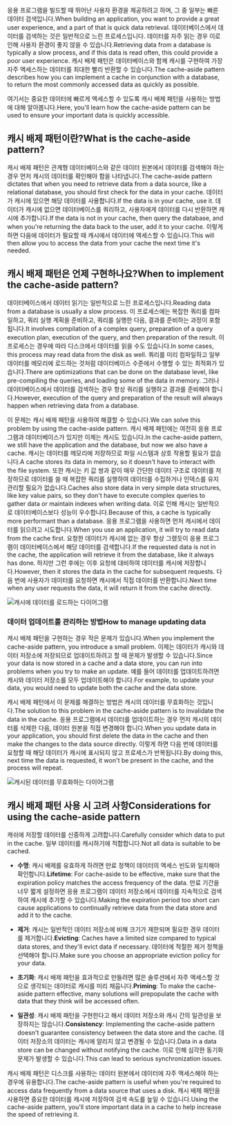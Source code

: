 <span data-ttu-id="7aedd-101">응용 프로그램을 빌드할 때 뛰어난 사용자 환경을 제공하려고 하며, 그 중 일부는 빠른 데이터 검색입니다.</span><span class="sxs-lookup"><span data-stu-id="7aedd-101">When building an application, you want to provide a great user experience, and a part of that is quick data retrieval.</span></span> <span data-ttu-id="7aedd-102">데이터베이스에서 데이터를 검색하는 것은 일반적으로 느린 프로세스입니다. 데이터를 자주 읽는 경우 이로 인해 사용자 환경이 좋지 않을 수 있습니다.</span><span class="sxs-lookup"><span data-stu-id="7aedd-102">Retrieving data from a database is typically a slow process, and if this data is read often, this could provide a poor user experience.</span></span> <span data-ttu-id="7aedd-103">캐시 배제 패턴은 데이터베이스와 함께 캐시를 구현하여 가장 자주 액세스하는 데이터를 최대한 빨리 반환할 수 있습니다.</span><span class="sxs-lookup"><span data-stu-id="7aedd-103">The cache-aside pattern describes how you can implement a cache in conjunction with a database, to return the most commonly accessed data as quickly as possible.</span></span>

<span data-ttu-id="7aedd-104">여기서는 중요한 데이터에 빠르게 액세스할 수 있도록 캐시 배제 패턴을 사용하는 방법에 대해 알아봅니다.</span><span class="sxs-lookup"><span data-stu-id="7aedd-104">Here, you'll learn how the cache-aside pattern can be used to ensure your important data is quickly accessible.</span></span>

## <a name="what-is-the-cache-aside-pattern"></a><span data-ttu-id="7aedd-105">캐시 배제 패턴이란?</span><span class="sxs-lookup"><span data-stu-id="7aedd-105">What is the cache-aside pattern?</span></span>

<span data-ttu-id="7aedd-106">캐시 배제 패턴은 관계형 데이터베이스와 같은 데이터 원본에서 데이터를 검색해야 하는 경우 먼저 캐시의 데이터를 확인해야 함을 나타냅니다.</span><span class="sxs-lookup"><span data-stu-id="7aedd-106">The cache-aside pattern dictates that when you need to retrieve data from a data source, like a relational database, you should first check for the data in your cache.</span></span> <span data-ttu-id="7aedd-107">데이터가 캐시에 있으면 해당 데이터를 사용합니다.</span><span class="sxs-lookup"><span data-stu-id="7aedd-107">If the data is in your cache, use it.</span></span> <span data-ttu-id="7aedd-108">데이터가 캐시에 없으면 데이터베이스를 쿼리하고, 사용자에게 데이터를 다시 반환하면 캐시에 추가합니다.</span><span class="sxs-lookup"><span data-stu-id="7aedd-108">If the data is not in your cache, then query the database, and when you're returning the data back to the user, add it to your cache.</span></span> <span data-ttu-id="7aedd-109">이렇게 하면 다음에 데이터가 필요할 때 캐시에서 데이터에 액세스할 수 있습니다.</span><span class="sxs-lookup"><span data-stu-id="7aedd-109">This will then allow you to access the data from your cache the next time it's needed.</span></span>

## <a name="when-to-implement-the-cache-aside-pattern"></a><span data-ttu-id="7aedd-110">캐시 배제 패턴은 언제 구현하나요?</span><span class="sxs-lookup"><span data-stu-id="7aedd-110">When to implement the cache-aside pattern?</span></span>

<span data-ttu-id="7aedd-111">데이터베이스에서 데이터 읽기는 일반적으로 느린 프로세스입니다.</span><span class="sxs-lookup"><span data-stu-id="7aedd-111">Reading data from a database is usually a slow process.</span></span> <span data-ttu-id="7aedd-112">이 프로세스에는 복잡한 쿼리를 컴파일하고, 쿼리 실행 계획을 준비하고, 쿼리를 실행한 다음, 결과를 준비하는 과정이 포함됩니다.</span><span class="sxs-lookup"><span data-stu-id="7aedd-112">It involves compilation of a complex query, preparation of a query execution plan, execution of the query, and then preparation of the result.</span></span> <span data-ttu-id="7aedd-113">이 프로세스는 경우에 따라 디스크에서 데이터를 읽을 수도 있습니다.</span><span class="sxs-lookup"><span data-stu-id="7aedd-113">In some cases, this process may read data from the disk as well.</span></span> <span data-ttu-id="7aedd-114">쿼리를 미리 컴파일하고 일부 데이터를 메모리에 로드하는 것처럼 데이터베이스 수준에서 수행할 수 있는 최적화가 있습니다.</span><span class="sxs-lookup"><span data-stu-id="7aedd-114">There are optimizations that can be done on the database level, like pre-compiling the queries, and loading some of the data in memory.</span></span> <span data-ttu-id="7aedd-115">그러나 데이터베이스에서 데이터를 검색하는 경우 항상 쿼리를 실행하고 결과를 준비해야 합니다.</span><span class="sxs-lookup"><span data-stu-id="7aedd-115">However, execution of the query and preparation of the result will always happen when retrieving data from a database.</span></span>

<span data-ttu-id="7aedd-116">이 문제는 캐시 배제 패턴을 사용하여 해결할 수 있습니다.</span><span class="sxs-lookup"><span data-stu-id="7aedd-116">We can solve this problem by using the cache-aside pattern.</span></span> <span data-ttu-id="7aedd-117">캐시 배제 패턴에는 여전히 응용 프로그램과 데이터베이스가 있지만 이제는 캐시도 있습니다.</span><span class="sxs-lookup"><span data-stu-id="7aedd-117">In the cache-aside pattern, we still have the application and the database, but now we also have a cache.</span></span> <span data-ttu-id="7aedd-118">캐시는 데이터를 메모리에 저장하므로 파일 시스템과 상호 작용할 필요가 없습니다.</span><span class="sxs-lookup"><span data-stu-id="7aedd-118">A cache stores its data in memory, so it doesn't have to interact with the file system.</span></span> <span data-ttu-id="7aedd-119">또한 캐시는 키 값 쌍과 같이 매우 간단한 데이터 구조로 데이터를 저장하므로 데이터를 쓸 때 복잡한 쿼리를 실행하여 데이터를 수집하거나 인덱스를 유지 관리할 필요가 없습니다.</span><span class="sxs-lookup"><span data-stu-id="7aedd-119">Caches also store data in very simple data structures, like key value pairs, so they don't have to execute complex queries to gather data or maintain indexes when writing data.</span></span> <span data-ttu-id="7aedd-120">이로 인해 캐시는 일반적으로 데이터베이스보다 성능이 우수합니다.</span><span class="sxs-lookup"><span data-stu-id="7aedd-120">Because of this, a cache is typically more performant than a database.</span></span> <span data-ttu-id="7aedd-121">응용 프로그램을 사용하면 먼저 캐시에서 데이터를 읽으려고 시도합니다.</span><span class="sxs-lookup"><span data-stu-id="7aedd-121">When you use an application, it will try to read data from the cache first.</span></span> <span data-ttu-id="7aedd-122">요청한 데이터가 캐시에 없는 경우 항상 그랬듯이 응용 프로그램이 데이터베이스에서 해당 데이터를 검색합니다.</span><span class="sxs-lookup"><span data-stu-id="7aedd-122">If the requested data is not in the cache, the application will retrieve it from the database, like it always has done.</span></span> <span data-ttu-id="7aedd-123">하지만 그런 후에는 이후 요청에 대비하여 데이터를 캐시에 저장합니다.</span><span class="sxs-lookup"><span data-stu-id="7aedd-123">However, then it stores the data in the cache for subsequent requests.</span></span> <span data-ttu-id="7aedd-124">다음 번에 사용자가 데이터를 요청하면 캐시에서 직접 데이터를 반환합니다.</span><span class="sxs-lookup"><span data-stu-id="7aedd-124">Next time when any user requests the data, it will return it from the cache directly.</span></span>

![캐시에 데이터를 로드하는 다이어그램](../media/8-cache-aside-set-cache.png)

### <a name="how-to-manage-updating-data"></a><span data-ttu-id="7aedd-126">데이터 업데이트를 관리하는 방법</span><span class="sxs-lookup"><span data-stu-id="7aedd-126">How to manage updating data</span></span>

<span data-ttu-id="7aedd-127">캐시 배제 패턴을 구현하는 경우 작은 문제가 있습니다.</span><span class="sxs-lookup"><span data-stu-id="7aedd-127">When you implement the cache-aside pattern, you introduce a small problem.</span></span> <span data-ttu-id="7aedd-128">이제는 데이터가 캐시와 데이터 저장소에 저장되므로 업데이트하려고 할 때 문제가 발생할 수 있습니다.</span><span class="sxs-lookup"><span data-stu-id="7aedd-128">Since your data is now stored in a cache and a data store, you can run into problems when you try to make an update.</span></span> <span data-ttu-id="7aedd-129">예를 들어 데이터를 업데이트하려면 캐시와 데이터 저장소를 모두 업데이트해야 합니다.</span><span class="sxs-lookup"><span data-stu-id="7aedd-129">For example, to update your data, you would need to update both the cache and the data store.</span></span>

<span data-ttu-id="7aedd-130">캐시 배제 패턴에서 이 문제를 해결하는 방법은 캐시의 데이터를 무효화하는 것입니다.</span><span class="sxs-lookup"><span data-stu-id="7aedd-130">The solution to this problem in the cache-aside pattern is to invalidate the data in the cache.</span></span> <span data-ttu-id="7aedd-131">응용 프로그램에서 데이터를 업데이트하는 경우 먼저 캐시의 데이터를 삭제한 다음, 데이터 원본을 직접 변경해야 합니다.</span><span class="sxs-lookup"><span data-stu-id="7aedd-131">When you update data in your application, you should first delete the data in the cache and then make the changes to the data source directly.</span></span> <span data-ttu-id="7aedd-132">이렇게 하면 다음 번에 데이터를 요청할 때 해당 데이터가 캐시에 표시되지 않고 프로세스가 반복됩니다.</span><span class="sxs-lookup"><span data-stu-id="7aedd-132">By doing this, next time the data is requested, it won't be present in the cache, and the process will repeat.</span></span> 

![캐시된 데이터를 무효화하는 다이어그램](../media/8-cache-aside-invalidate.png)

## <a name="considerations-for-using-the-cache-aside-pattern"></a><span data-ttu-id="7aedd-134">캐시 배제 패턴 사용 시 고려 사항</span><span class="sxs-lookup"><span data-stu-id="7aedd-134">Considerations for using the cache-aside pattern</span></span>

<span data-ttu-id="7aedd-135">캐쉬에 저장할 데이터를 신중하게 고려합니다.</span><span class="sxs-lookup"><span data-stu-id="7aedd-135">Carefully consider which data to put in the cache.</span></span> <span data-ttu-id="7aedd-136">일부 데이터를 캐시하기에 적합합니다.</span><span class="sxs-lookup"><span data-stu-id="7aedd-136">Not all data is suitable to be cached.</span></span>

- <span data-ttu-id="7aedd-137">**수명**: 캐시 배제를 유효하게 하려면 만료 정책이 데이터의 액세스 빈도와 일치해야 확인합니다.</span><span class="sxs-lookup"><span data-stu-id="7aedd-137">**Lifetime**: For cache-aside to be effective, make sure that the expiration policy matches the access frequency of the data.</span></span> <span data-ttu-id="7aedd-138">만료 기간을 너무 짧게 설정하면 응용 프로그램이 데이터 저장소에서 데이터를 지속적으로 검색하여 캐시에 추가할 수 있습니다.</span><span class="sxs-lookup"><span data-stu-id="7aedd-138">Making the expiration period too short can cause applications to continually retrieve data from the data store and add it to the cache.</span></span>

- <span data-ttu-id="7aedd-139">**제거**: 캐시는 일반적인 데이터 저장소에 비해 크기가 제한되며 필요한 경우 데이터를 제거합니다.</span><span class="sxs-lookup"><span data-stu-id="7aedd-139">**Evicting**: Caches have a limited size compared to typical data stores, and they'll evict data if necessary.</span></span> <span data-ttu-id="7aedd-140">데이터에 적절한 제거 정책을 선택해야 합니다.</span><span class="sxs-lookup"><span data-stu-id="7aedd-140">Make sure you choose an appropriate eviction policy for your data.</span></span>

- <span data-ttu-id="7aedd-141">**초기화**: 캐시 배제 패턴을 효과적으로 만들려면 많은 솔루션에서 자주 액세스할 것으로 생각되는 데이터로 캐시를 미리 채웁니다.</span><span class="sxs-lookup"><span data-stu-id="7aedd-141">**Priming**: To make the cache-aside pattern effective, many solutions will prepopulate the cache with data that they think will be accessed often.</span></span>

- <span data-ttu-id="7aedd-142">**일관성**: 캐시 배제 패턴을 구현한다고 해서 데이터 저장소와 캐시 간의 일관성을 보장하지는 않습니다.</span><span class="sxs-lookup"><span data-stu-id="7aedd-142">**Consistency**: Implementing the cache-aside pattern doesn't guarantee consistency between the data store and the cache.</span></span> <span data-ttu-id="7aedd-143">데이터 저장소의 데이터는 캐시에 알리지 않고 변경될 수 있습니다.</span><span class="sxs-lookup"><span data-stu-id="7aedd-143">Data in a data store can be changed without notifying the cache.</span></span> <span data-ttu-id="7aedd-144">이로 인해 심각한 동기화 문제가 발생할 수 있습니다.</span><span class="sxs-lookup"><span data-stu-id="7aedd-144">This can lead to serious synchronization issues.</span></span>

<span data-ttu-id="7aedd-145">캐시 배제 패턴은 디스크를 사용하는 데이터 원본에서 데이터에 자주 액세스해야 하는 경우에 유용합니다.</span><span class="sxs-lookup"><span data-stu-id="7aedd-145">The cache-aside pattern is useful when you're required to access data frequently from a data source that uses a disk.</span></span> <span data-ttu-id="7aedd-146">캐시 배제 패턴을 사용하면 중요한 데이터를 캐시에 저장하여 검색 속도를 높일 수 있습니다.</span><span class="sxs-lookup"><span data-stu-id="7aedd-146">Using the cache-aside pattern, you'll store important data in a cache to help increase the speed of retrieving it.</span></span> 